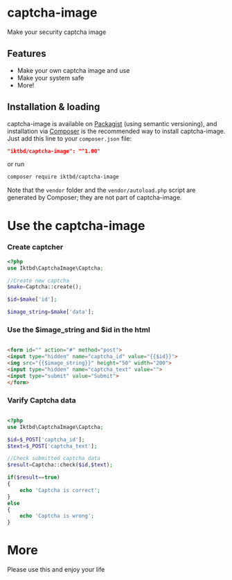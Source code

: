 # captcha-image
Make your security captcha image


## Features

- Make your own captcha image and use
- Make your system safe
- More!

## Installation & loading

captcha-image is available on [Packagist](https://packagist.org/packages/iktbd/captcha-image) (using semantic versioning), and installation via [Composer](https://getcomposer.org) is the recommended way to install captcha-image. Just add this line to your `composer.json` file:

```json
"iktbd/captcha-image": "^1.00"
```

or run

```sh
composer require iktbd/captcha-image
```

Note that the `vendor` folder and the `vendor/autoload.php` script are generated by Composer; they are not part of captcha-image.

# Use the captcha-image

### Create captcher
```php
<?php
use Iktbd\CaptchaImage\Captcha;

//Create new captcha
$make=Captcha::create();

$id=$make['id'];

$image_string=$make['data'];


```

### Use the $image_string and $id in the html 

```html

<form id="" action="#" method="post">
<input type="hidden" name="captcha_id" value="{{$id}}">
<img src="{{$image_string}}" height="50" width="200">
<input type="hidden" name="captcha_text" value="">
<input type="submit" value="Submit">
</form>

```

### Varify Captcha data

```php

<?php
use Iktbd\CaptchaImage\Captcha;

$id=$_POST['captcha_id'];
$text=$_POST['captcha_text'];

//Check submitted captcha data
$result=Captcha::check($id,$text);

if($result==true)
{
    echo 'Captcha is correct';
}
else
{
    echo 'Captcha is wrong';
}


```

# More

Please use this and enjoy your life
